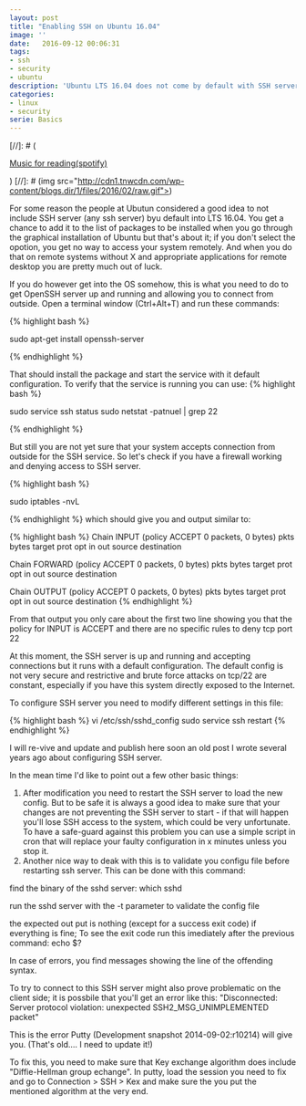 ```yaml
---
layout: post
title: "Enabling SSH on Ubuntu 16.04"
image: ''
date:   2016-09-12 00:06:31
tags:
- ssh
- security
- ubuntu
description: 'Ubuntu LTS 16.04 does not come by default with SSH server installed or running.'
categories:
- linux
- security
serie: Basics
---
```


[//]: # (<p class="music-read"><a href="spotify:track:4DAZ8UYNpWVIV46aLkN2Qp">Music for reading(spotify)</a></p>)
[//]: # (img src="http://cdn1.tnwcdn.com/wp-content/blogs.dir/1/files/2016/02/raw.gif">)


For some reason the people at Ubutun considered a good idea to not include SSH server (any ssh server) byu default into LTS 16.04. You get a chance to add it to the list of packages to be installed when you go through the graphical installation of Ubuntu but that's about it; if you don't select the opotion, you get no way to access your system remotely. And when you do that on remote systems without X and appropriate applications for remote desktop you are pretty much out of luck.

If you do however get into the OS somehow, this is what you need to do to get OpenSSH server up and running and allowing you to connect from outside.
Open a terminal window (Ctrl+Alt+T) and run these commands:

{% highlight bash %}

sudo apt-get install openssh-server

{% endhighlight %}

That should install the package and start the service with it default configuration.
To verify that the service is running you can use:
{% highlight bash %}

sudo service ssh status
sudo netstat -patnuel | grep 22

{% endhighlight %}

But still you are not yet sure that your system accepts connection from outside for the SSH service.
So let's check if you have a firewall working and denying access to SSH server.


{% highlight bash %}

sudo iptables -nvL

{% endhighlight %}
which should give you and output similar to:

{% highlight bash %}
Chain INPUT (policy ACCEPT 0 packets, 0 bytes)
 pkts bytes target     prot opt in     out     source               destination

Chain FORWARD (policy ACCEPT 0 packets, 0 bytes)
 pkts bytes target     prot opt in     out     source               destination

Chain OUTPUT (policy ACCEPT 0 packets, 0 bytes)
 pkts bytes target     prot opt in     out     source               destination
{% endhighlight %}

From that output you only care about the first two line showing you that the policy for INPUT is ACCEPT and there are no specific rules to deny tcp port 22

At this moment, the SSH server is up and running and accepting connections but it runs with a default configuration.
The default config is not very secure and restrictive and brute force attacks on tcp/22 are constant, especially if you have this system directly exposed to the Internet.

To configure SSH server you need to modify different settings in this file:

{% highlight bash %}
vi /etc/ssh/sshd_config
sudo service ssh restart
{% endhighlight %}

I will re-vive and update and publish here soon an old post I wrote several years ago about configuring SSH server. 

In the mean time I'd like to point out a few other basic things:
1. After modification you need to restart the SSH server to load the new config. But to be safe it is always a good idea to make sure that your changes are not preventing the SSH server to start - if that will happen you'll lose SSH access to the system, which could be very unfortunate.
To have a safe-guard against this problem you can use a simple script in cron that will replace your faulty configuration in x minutes unless you stop it.
2. Another nice way to deak with this is to validate you configu file before restarting ssh server. This can be done with this command:

find the binary of the sshd server:
which sshd

run the sshd server with the -t parameter to validate the config file

the expected out put is nothing (except for a success exit code) if everything is fine; To see the exit code run this imediately after the previous command:
echo $?

In case of errors, you find messages showing the line of the offending syntax.


To try to connect to this SSH server might also prove problematic on the client side; it is possbile that you'll get an error like this:
"Disconnected: Server protocol violation: unexpected SSH2_MSG_UNIMPLEMENTED packet"

This is the error Putty (Development snapshot 2014-09-02:r10214) will give you. (That's old.... I need to update it!)

To fix this, you need to make sure that Key exchange algorithm does include "Diffie-Hellman group echange". In putty, load the session you need to fix and go to Connection > SSH > Kex and make sure the you put the mentioned algorithm at the very end.









